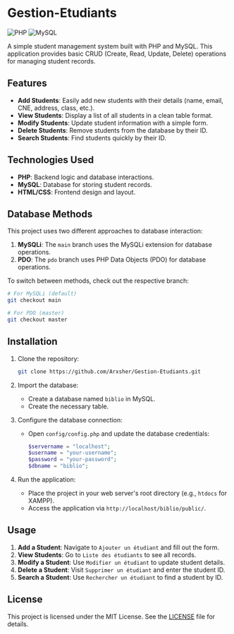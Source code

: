 
# Gestion-Etudiants

![PHP](https://img.shields.io/badge/PHP-8.0+-blue)
![MySQL](https://img.shields.io/badge/MySQL-5.7+-orange)

A simple student management system built with PHP and MySQL. This application provides basic CRUD (Create, Read, Update, Delete) operations for managing student records.

## Features
- **Add Students**: Easily add new students with their details (name, email, CNE, address, class, etc.).
- **View Students**: Display a list of all students in a clean table format.
- **Modify Students**: Update student information with a simple form.
- **Delete Students**: Remove students from the database by their ID.
- **Search Students**: Find students quickly by their ID.

## Technologies Used
- **PHP**: Backend logic and database interactions.
- **MySQL**: Database for storing student records.
- **HTML/CSS**: Frontend design and layout.

## Database Methods
This project uses two different approaches to database interaction:
1. **MySQLi**: The `main` branch uses the MySQLi extension for database operations.
2. **PDO**: The `pdo` branch uses PHP Data Objects (PDO) for database operations.

To switch between methods, check out the respective branch:
```bash
# For MySQLi (default)
git checkout main

# For PDO (master)
git checkout master
```


## Installation
1. Clone the repository:
   ```bash
   git clone https://github.com/Arxsher/Gestion-Etudiants.git
   ```
2. Import the database:
   - Create a database named `biblio` in MySQL.
   - Create the necessary table.

3. Configure the database connection:
   - Open `config/config.php` and update the database credentials:
     ```php
     $servername = "localhost";
     $username = "your-username";
     $password = "your-password";
     $dbname = "biblio";
     ```

4. Run the application:
   - Place the project in your web server's root directory (e.g., `htdocs` for XAMPP).
   - Access the application via `http://localhost/biblio/public/`.

## Usage
1. **Add a Student**: Navigate to `Ajouter un étudiant` and fill out the form.
2. **View Students**: Go to `Liste des étudiants` to see all records.
3. **Modify a Student**: Use `Modifier un étudiant` to update student details.
4. **Delete a Student**: Visit `Supprimer un étudiant` and enter the student ID.
5. **Search a Student**: Use `Rechercher un étudiant` to find a student by ID.

## License
This project is licensed under the MIT License. See the [LICENSE](LICENSE) file for details.
